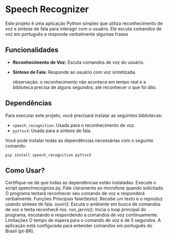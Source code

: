

# Speech Recognizer

Este projeto é uma aplicação Python simples que utiliza reconhecimento de voz e síntese de fala para interagir com o usuário. Ele escuta comandos de voz em português e responde verbalmente algumas frases

## Funcionalidades

- **Reconhecimento de Voz:** Escuta comandos de voz do usuário.
- **Síntese de Fala:** Responde ao usuário com voz sintetizada.

  observação: o reconhecimento não acontece em tempo real e a biblioteca precisa de alguns segundos, até reconhecer o que foi dito.

## Dependências

Para executar este projeto, você precisará instalar as seguintes bibliotecas:

- `speech_recognition`: Usada para o reconhecimento de voz.
- `pyttsx3`: Usada para a síntese de fala.

Você pode instalar todas as dependências necessárias com o seguinte comando:

```pip install speech_recognition pyttsx3```

## Como Usar?

Certifique-se de que todas as dependências estão instaladas.
Execute o script speechrecognize.py.
Fale claramente ao microfone quando solicitado.
O programa tentará reconhecer seu comando de voz e responderá verbalmente.
Funções Principais
falar(texto): Recebe um texto e o reproduz usando síntese de fala.
ouvir(): Escuta o ambiente em busca de comandos de voz e tenta reconhecê-los.
run_jarvis(): Inicia o loop principal do programa, escutando e respondendo a comandos de voz continuamente.
Limitações
O tempo de espera para o comando de voz é de 5 segundos.
A aplicação está configurada para entender comandos em português do Brasil (pt-BR).
